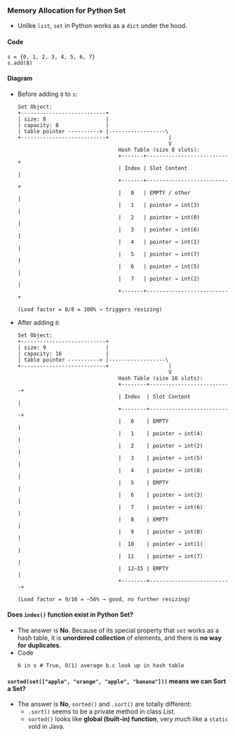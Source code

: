 ### Memory Allocation for Python Set
- Unlike `list`, `set` in Python works as a `dict` under the hood. 

#### Code
```
s = {0, 1, 2, 3, 4, 5, 6, 7}
s.add(8)
```

#### Diagram
- Before adding `8` to `s`:
    ```
    Set Object:
    +---------------------------+
    | size: 8                   |
    | capacity: 8               |
    | table pointer ----------> |------------------\
    +---------------------------+                   |
                                                    V
                                    Hash Table (size 8 slots):
                                    +-------+--------------------------+
                                    | Index | Slot Content             |
                                    +-------+--------------------------+
                                    |   0   | EMPTY / other             |
                                    |   1   | pointer → int(3)          |
                                    |   2   | pointer → int(0)          |
                                    |   3   | pointer → int(6)          |
                                    |   4   | pointer → int(1)          |
                                    |   5   | pointer → int(7)          |
                                    |   6   | pointer → int(5)          |
                                    |   7   | pointer → int(2)          |
                                    +-------+--------------------------+

    (Load factor = 8/8 = 100% → triggers resizing)
    ```

- After adding `8`:
    ```
    Set Object:
    +---------------------------+
    | size: 9                   |
    | capacity: 16              |
    | table pointer ----------> |------------------\
    +---------------------------+                   |
                                                    V
                                    Hash Table (size 16 slots):
                                    +--------+--------------------------+
                                    | Index  | Slot Content             |
                                    +--------+--------------------------+
                                    |   0    | EMPTY                    |
                                    |   1    | pointer → int(4)         |
                                    |   2    | pointer → int(2)         |
                                    |   3    | pointer → int(5)         |
                                    |   4    | pointer → int(8)         |
                                    |   5    | EMPTY                    |
                                    |   6    | pointer → int(3)         |
                                    |   7    | pointer → int(6)         |
                                    |   8    | EMPTY                    |
                                    |   9    | pointer → int(0)         |
                                    |  10    | pointer → int(1)         |
                                    |  11    | pointer → int(7)         |
                                    |  12–15 | EMPTY                    |
                                    +--------+--------------------------+

    (Load factor = 9/16 = ~56% → good, no further resizing)
    ```

#### Does `index()` function exist in Python Set?
- The answer is **No**. Because of its special property that `set` works as a hash table, it is **unordered collection** of elements, and there is **no way for duplicates**.
- Code 
    ```
    6 in s # True, O(1) average b.c look up in hash table
    ```

#### `sorted(set(["apple", "orange", "apple", "banana"]))` means we can Sort a Set?
- The answer is **No**, `sorted()` and `.sort()` are totally different:
    - `.sort()` seems to be a private method in class *List*.
    - `sorted()` looks like **global (built-in) function**, very much like a `static` void in Java.
